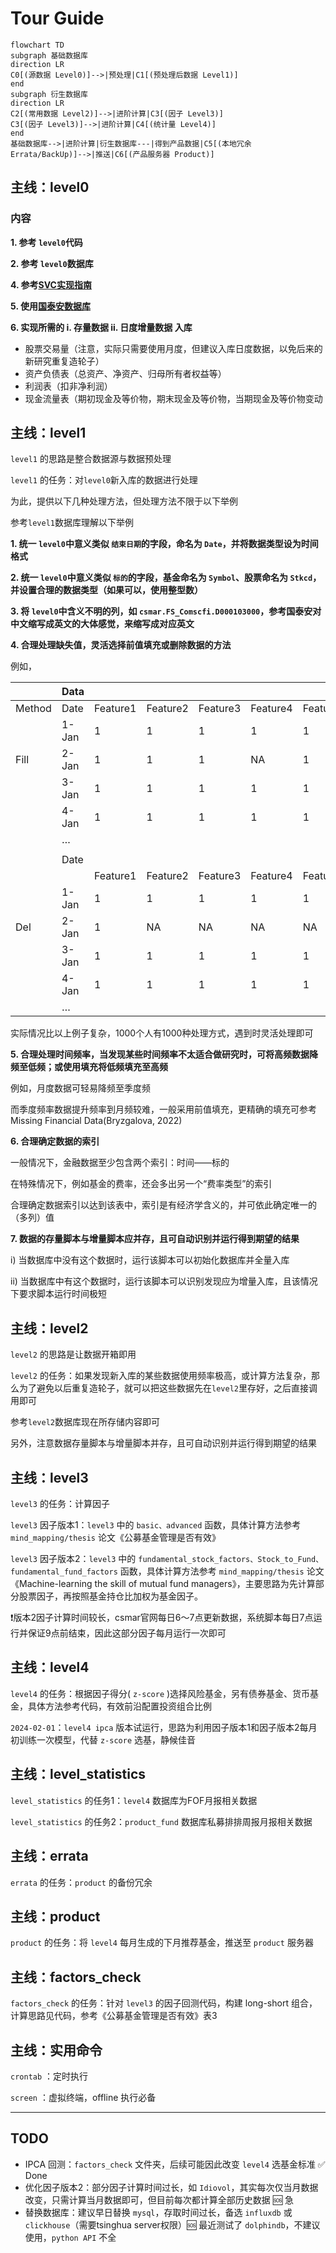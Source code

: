 # Tour Guide

```mermaid
flowchart TD
subgraph 基础数据库
direction LR
C0[(源数据 Level0)]-->|预处理|C1[(预处理后数据 Level1)]
end
subgraph 衍生数据库
direction LR
C2[(常用数据 Level2)]-->|进阶计算|C3[(因子 Level3)]
C3[(因子 Level3)]-->|进阶计算|C4[(统计量 Level4)]
end
基础数据库-->|进阶计算|衍生数据库---|得到产品数据|C5[(本地冗余 Errata/BackUp)]-->|推送|C6[(产品服务器 Product)]
```

## 主线：level0

### 内容

**1. 参考 `level0`代码**

**2. 参考 `level0`数据库**

**4. 参考[SVC实现指南](https://zhuanlan.zhihu.com/p/373864501)**

**5. 使用[国泰安数据库](https://data.csmar.com/)**

**6. 实现所需的 i. 存量数据 ii. 日度增量数据 入库**

- 股票交易量（注意，实际只需要使用月度，但建议入库日度数据，以免后来的新研究重复造轮子）
- 资产负债表（总资产、净资产、归母所有者权益等）
- 利润表（扣非净利润）
- 现金流量表（期初现金及等价物，期末现金及等价物，当期现金及等价物变动

## 主线：level1

`level1` 的思路是整合数据源与数据预处理

`level1` 的任务：对`level0`新入库的数据进行处理

为此，提供以下几种处理方法，但处理方法不限于以下举例

参考`level1`数据库理解以下举例

**1. 统一 `level0`中意义类似 `结束日期`的字段，命名为 `Date`，并将数据类型设为时间格式**

**2. 统一 `level0`中意义类似 `标的`的字段，基金命名为 `Symbol`、股票命名为 `Stkcd`，并设置合理的数据类型（如果可以，使用整型数）**

**3. 将 `level0`中含义不明的列，如 `csmar.FS_Comscfi.D000103000`，参考国泰安对中文缩写成英文的大体感觉，来缩写成对应英文**

**4. 合理处理缺失值，灵活选择前值填充或删除数据的方法**

例如，

|      | Data  |          |          |          |          |          |
| ---- | ----- | -------- | -------- | -------- | -------- | -------- |
|Method| Date  | Feature1 | Feature2 | Feature3 | Feature4 | Feature5 |
|      | 1-Jan | 1        | 1        | 1        | 1        | 1        |
| Fill | 2-Jan | 1        | 1        | 1        | NA       | 1        |
|      | 3-Jan | 1        | 1        | 1        | 1        | 1        |
|      | 4-Jan | 1        | 1        | 1        | 1        | 1        |
|      | …    |          |          |          |          |          |
|      |       |          |          |          |          |          |
|      | Date  |          |          |          |          |          |
|      |       | Feature1 | Feature2 | Feature3 | Feature4 | Feature5 |
|      | 1-Jan | 1        | 1        | 1        | 1        | 1        |
| Del  | 2-Jan | 1        | NA       | NA       | NA       | NA       |
|      | 3-Jan | 1        | 1        | 1        | 1        | 1        |
|      | 4-Jan | 1        | 1        | 1        | 1        | 1        |
|      | …    |          |          |          |          |          |

实际情况比以上例子复杂，1000个人有1000种处理方式，遇到时灵活处理即可

**5. 合理处理时间频率，当发现某些时间频率不太适合做研究时，可将高频数据降频至低频；或使用填充将低频填充至高频**

例如，月度数据可轻易降频至季度频

而季度频率数据提升频率到月频较难，一般采用前值填充，更精确的填充可参考 Missing Financial Data(Bryzgalova, 2022)

**6. 合理确定数据的索引**

一般情况下，金融数据至少包含两个索引：时间——标的

在特殊情况下，例如基金的费率，还会多出另一个“费率类型”的索引

合理确定数据索引以达到该表中，索引是有经济学含义的，并可依此确定唯一的（多列）值

**7. 数据的存量脚本与增量脚本应并存，且可自动识别并运行得到期望的结果**

i) 当数据库中没有这个数据时，运行该脚本可以初始化数据库并全量入库

ii) 当数据库中有这个数据时，运行该脚本可以识别发现应为增量入库，且该情况下要求脚本运行时间极短

## 主线：level2

`level2` 的思路是让数据开箱即用

`level2` 的任务：如果发现新入库的某些数据使用频率极高，或计算方法复杂，那么为了避免以后重复造轮子，就可以把这些数据先在`level2`里存好，之后直接调用即可

参考`level2`数据库现在所存储内容即可

另外，注意数据存量脚本与增量脚本并存，且可自动识别并运行得到期望的结果

## 主线：level3

`level3` 的任务：计算因子

`level3` 因子版本1：`level3` 中的 `basic、advanced` 函数，具体计算方法参考 `mind_mapping/thesis` 论文《公募基金管理是否有效》

`level3` 因子版本2：`level3` 中的 `fundamental_stock_factors、Stock_to_Fund、fundamental_fund_factors` 函数，具体计算方法参考 `mind_mapping/thesis` 论文《Machine-learning the skill of mutual fund managers》，主要思路为先计算部分股票因子，再按照基金持仓比加权为基金因子。

❗️版本2因子计算时间较长，csmar官网每日6～7点更新数据，系统脚本每日7点运行并保证9点前结束，因此这部分因子每月运行一次即可

## 主线：level4

`level4` 的任务：根据因子得分( `z-score` )选择风险基金，另有债券基金、货币基金，具体方法参考代码，有效前沿配置投资组合比例

`2024-02-01`：`level4 ipca` 版本试运行，思路为利用因子版本1和因子版本2每月初训练一次模型，代替 `z-score` 选基，静候佳音

## 主线：level_statistics

`level_statistics` 的任务1：`level4` 数据库为FOF月报相关数据

`level_statistics` 的任务2：`product_fund` 数据库私募排排周报月报相关数据

## 主线：errata

`errata` 的任务：`product` 的备份冗余

## 主线：product

`product` 的任务：将 `level4` 每月生成的下月推荐基金，推送至 `product` 服务器

## 主线：factors_check

`factors_check` 的任务：针对 `level3` 的因子回测代码，构建 long-short 组合，计算思路见代码，参考《公募基金管理是否有效》表3

## 主线：实用命令

`crontab` ：定时执行

`screen` ：虚拟终端，offline 执行必备

---

## TODO

- IPCA 回测：`factors_check` 文件夹，后续可能因此改变 `level4` 选基金标准 ✅ Done
- 优化因子版本2：部分因子计算时间过长，如 `Idiovol`，其实每次仅当月数据改变，只需计算当月数据即可，但目前每次都计算全部历史数据 🆘 急
- 替换数据库：建议早日替换 `mysql`，存取时间过长，备选 `influxdb` 或 `clickhouse`（需要tsinghua server权限）🆘 最近测试了 `dolphindb`，不建议使用，`python API` 不全